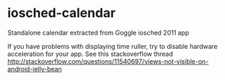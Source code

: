 iosched-calendar
================

Standalone calendar extracted from Goggle iosched 2011 app

If you have problems with displaying time ruller, try to disable hardware acceleration for your app.
See this stackoverflow thread http://stackoverflow.com/questions/11540697/views-not-visible-on-android-jelly-bean
